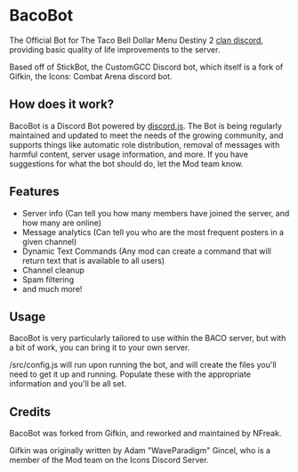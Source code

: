 # BacoBot
The Official Bot for The Taco Bell Dollar Menu Destiny 2 [clan discord](https://discord.gg/Agpjyp5), providing basic quality of life improvements to the server.

Based off of StickBot, the CustomGCC Discord bot, which itself is a fork of Gifkin, the Icons: Combat Arena discord bot.

## How does it work?
BacoBot is a Discord Bot powered by [discord.js](https://discord.js.org/). The Bot is being regularly maintained and updated to meet the needs of the growing community, and supports things like automatic role distribution, removal of messages with harmful content, server usage information, and more. If you have suggestions for what the bot should do, let the Mod team know.

## Features
* Server info (Can tell you how many members have joined the server, and how many are online)
* Message analytics (Can tell you who are the most frequent posters in a given channel)
* Dynamic Text Commands (Any mod can create a command that will return text that is available to all users)
* Channel cleanup
* Spam filtering
* and much more!

## Usage
BacoBot is very particularly tailored to use within the BACO server, but with a bit of work, you can bring it to your own server.

/src/config.js will run upon running the bot, and will create the files you'll need to get it up and running. Populate these with the appropriate information and you'll be all set.

## Credits
BacoBot was forked from Gifkin, and reworked and maintained by NFreak.

Gifkin was originally written by Adam "WaveParadigm" Gincel, who is a member of the Mod team on the Icons Discord Server.
